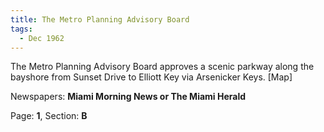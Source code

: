```yaml
---  
title: The Metro Planning Advisory Board  
tags:  
  - Dec 1962  
---  
```

  
The Metro Planning Advisory Board approves a scenic parkway along the bayshore from Sunset Drive to Elliott Key via Arsenicker Keys. [Map]  
  
Newspapers: **Miami Morning News or The Miami Herald**  
  
Page: **1**, Section: **B** 
